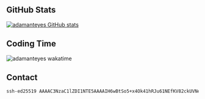 ## GitHub Stats

[![adamanteyes GitHub stats](https://github-readme-stats.vercel.app/api?username=adamanteye&show_icons=true&theme=catppuccin_latte)](https://github.com/anuraghazra/github-readme-stats)

## Coding Time

![adamanteyes wakatime](https://github-readme-stats.vercel.app/api/wakatime?username=adamanteye&api_domain=wakatime.adamanteye.cc&bg_color=EFF1F5&title_color=8839EF&icon_color=2F855A&text_color=4C4F69&custom_title=Wakapi+Stats+(Last+7+Days)&layout=compact)

## Contact

```txt
ssh-ed25519 AAAAC3NzaC1lZDI1NTE5AAAAIH6wBtSo5+x4Ok41hRJu61NEfKV82ckUVNeIahLLRR1j openpgp:0xCA339C30
```
